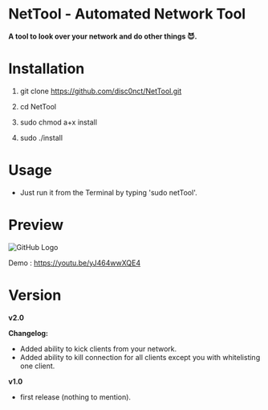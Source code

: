 # NetTool - Automated Network Tool
**A tool to look over your network and do other things 😈.**

# Installation 
 
1. git clone https://github.com/disc0nct/NetTool.git
 
1. cd NetTool
 
1. sudo chmod a+x install

1. sudo ./install
 
# Usage

- Just run it from the Terminal by typing 'sudo netTool'.

# Preview 

![GitHub Logo](https://imgur.com/EKLiPlV.png)

Demo : https://youtu.be/yJ464wwXQE4

# Version 
**v2.0** 

 **Changelog:**
 
 - Added ability to kick clients from your network.
 - Added ability to kill connection for all clients except you with whitelisting one client.
 
**v1.0**
 - first release (nothing to mention).
